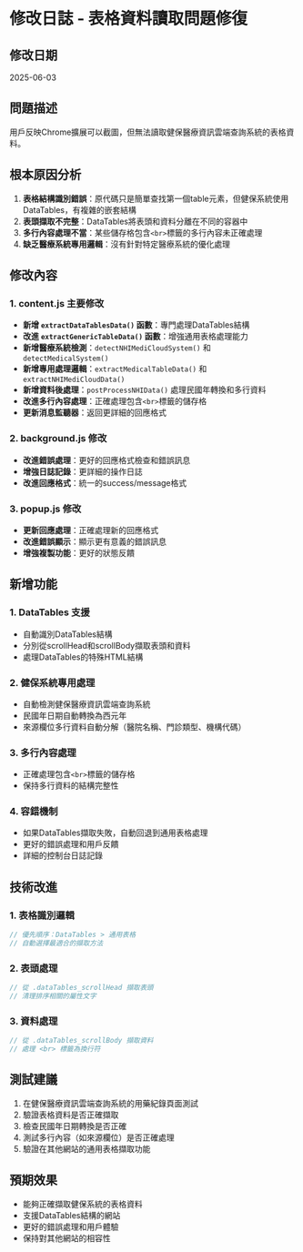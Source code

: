 # 修改日誌 - 表格資料讀取問題修復

## 修改日期
2025-06-03

## 問題描述
用戶反映Chrome擴展可以截圖，但無法讀取健保醫療資訊雲端查詢系統的表格資料。

## 根本原因分析
1. **表格結構識別錯誤**：原代碼只是簡單查找第一個table元素，但健保系統使用DataTables，有複雜的嵌套結構
2. **表頭擷取不完整**：DataTables將表頭和資料分離在不同的容器中
3. **多行內容處理不當**：某些儲存格包含`<br>`標籤的多行內容未正確處理
4. **缺乏醫療系統專用邏輯**：沒有針對特定醫療系統的優化處理

## 修改內容

### 1. content.js 主要修改
- **新增 `extractDataTablesData()` 函數**：專門處理DataTables結構
- **改進 `extractGenericTableData()` 函數**：增強通用表格處理能力
- **新增醫療系統檢測**：`detectNHIMediCloudSystem()` 和 `detectMedicalSystem()`
- **新增專用處理邏輯**：`extractMedicalTableData()` 和 `extractNHIMediCloudData()`
- **新增資料後處理**：`postProcessNHIData()` 處理民國年轉換和多行資料
- **改進多行內容處理**：正確處理包含`<br>`標籤的儲存格
- **更新消息監聽器**：返回更詳細的回應格式

### 2. background.js 修改
- **改進錯誤處理**：更好的回應格式檢查和錯誤訊息
- **增強日誌記錄**：更詳細的操作日誌
- **改進回應格式**：統一的success/message格式

### 3. popup.js 修改
- **更新回應處理**：正確處理新的回應格式
- **改進錯誤顯示**：顯示更有意義的錯誤訊息
- **增強複製功能**：更好的狀態反饋

## 新增功能

### 1. DataTables 支援
- 自動識別DataTables結構
- 分別從scrollHead和scrollBody擷取表頭和資料
- 處理DataTables的特殊HTML結構

### 2. 健保系統專用處理
- 自動檢測健保醫療資訊雲端查詢系統
- 民國年日期自動轉換為西元年
- 來源欄位多行資料自動分解（醫院名稱、門診類型、機構代碼）

### 3. 多行內容處理
- 正確處理包含`<br>`標籤的儲存格
- 保持多行資料的結構完整性

### 4. 容錯機制
- 如果DataTables擷取失敗，自動回退到通用表格處理
- 更好的錯誤處理和用戶反饋
- 詳細的控制台日誌記錄

## 技術改進

### 1. 表格識別邏輯
```javascript
// 優先順序：DataTables > 通用表格
// 自動選擇最適合的擷取方法
```

### 2. 表頭處理
```javascript
// 從 .dataTables_scrollHead 擷取表頭
// 清理排序相關的屬性文字
```

### 3. 資料處理
```javascript
// 從 .dataTables_scrollBody 擷取資料
// 處理 <br> 標籤為換行符
```

## 測試建議
1. 在健保醫療資訊雲端查詢系統的用藥紀錄頁面測試
2. 驗證表格資料是否正確擷取
3. 檢查民國年日期轉換是否正確
4. 測試多行內容（如來源欄位）是否正確處理
5. 驗證在其他網站的通用表格擷取功能

## 預期效果
- 能夠正確擷取健保系統的表格資料
- 支援DataTables結構的網站
- 更好的錯誤處理和用戶體驗
- 保持對其他網站的相容性

